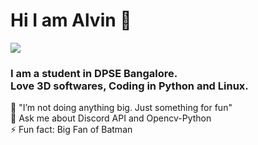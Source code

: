 <h1> Hi I am Alvin 👋</h1>
<img src="https://github.com/alvinbengeorge/alvinbengeorge/blob/main/GlassSphere.png" >
<h3>I am a student in DPSE Bangalore.<br>Love 3D softwares, Coding in Python and Linux.</h3>
🔭 "I’m not doing anything big. Just something for fun"<br>
💬 Ask me about Discord API and Opencv-Python<br>
⚡ Fun fact: Big Fan of Batman



<!--
**alvinbengeorge/alvinbengeorge** is a ✨ _special_ ✨ repository because its `README.md` (this file) appears on your GitHub profile.

Here are some ideas to get you started:

- 🔭 I’m currently working on ...
- 🌱 I’m currently learning ...
- 👯 I’m looking to collaborate on ...
- 🤔 I’m looking for help with ...
- 💬 Ask me about ...
- 📫 How to reach me: ...
- 😄 Pronouns: ...
- ⚡ Fun fact: ...
-->
